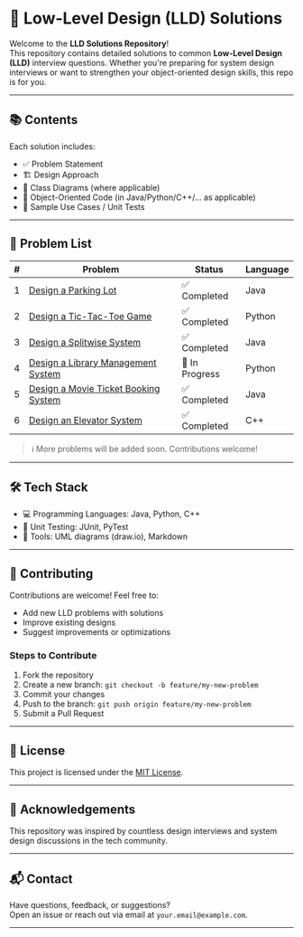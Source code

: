 # 🧠 Low-Level Design (LLD) Solutions

Welcome to the **LLD Solutions Repository**!  
This repository contains detailed solutions to common **Low-Level Design (LLD)** interview questions. Whether you're preparing for system design interviews or want to strengthen your object-oriented design skills, this repo is for you.

---

## 📚 Contents

Each solution includes:
- ✅ Problem Statement
- 🏗️ Design Approach
- 🔁 Class Diagrams (where applicable)
- 🧱 Object-Oriented Code (in Java/Python/C++/... as applicable)
- 🧪 Sample Use Cases / Unit Tests

---

## 🧩 Problem List

| # | Problem | Status | Language |
|---|---------|--------|----------|
| 1 | [Design a Parking Lot](./ParkingLot) | ✅ Completed | Java |
| 2 | [Design a Tic-Tac-Toe Game](./TicTacToe) | ✅ Completed | Python |
| 3 | [Design a Splitwise System](./Splitwise) | ✅ Completed | Java |
| 4 | [Design a Library Management System](./LibrarySystem) | 🚧 In Progress | Python |
| 5 | [Design a Movie Ticket Booking System](./MovieBookingSystem) | ✅ Completed | Java |
| 6 | [Design an Elevator System](./ElevatorSystem) | ✅ Completed | C++ |

> ℹ️ More problems will be added soon. Contributions welcome!

---

## 🛠️ Tech Stack

- 💻 Programming Languages: Java, Python, C++
- 🧪 Unit Testing: JUnit, PyTest
- 🧰 Tools: UML diagrams (draw.io), Markdown

---

## 🤝 Contributing

Contributions are welcome! Feel free to:
- Add new LLD problems with solutions
- Improve existing designs
- Suggest improvements or optimizations

### Steps to Contribute
1. Fork the repository
2. Create a new branch: `git checkout -b feature/my-new-problem`
3. Commit your changes
4. Push to the branch: `git push origin feature/my-new-problem`
5. Submit a Pull Request

---

## 📄 License

This project is licensed under the [MIT License](./LICENSE).

---

## 🙌 Acknowledgements

This repository was inspired by countless design interviews and system design discussions in the tech community.

---

## 📬 Contact

Have questions, feedback, or suggestions?  
Open an issue or reach out via email at `your.email@example.com`.

---
